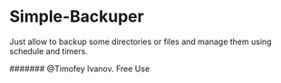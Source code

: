 # Simple-Backuper
Just allow to backup some directories or files and manage them using schedule and timers.

####### @Timofey Ivanov. Free Use